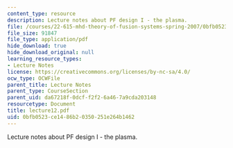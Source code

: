 ```yaml
---
content_type: resource
description: Lecture notes about PF design I - the plasma.
file: /courses/22-615-mhd-theory-of-fusion-systems-spring-2007/0bfb0523ce1486b20350251e264b1462_lecture12.pdf
file_size: 91847
file_type: application/pdf
hide_download: true
hide_download_original: null
learning_resource_types:
- Lecture Notes
license: https://creativecommons.org/licenses/by-nc-sa/4.0/
ocw_type: OCWFile
parent_title: Lecture Notes
parent_type: CourseSection
parent_uid: da67218f-0dcf-f2f2-6a46-7a9cda203148
resourcetype: Document
title: lecture12.pdf
uid: 0bfb0523-ce14-86b2-0350-251e264b1462
---
```

Lecture notes about PF design I - the plasma.